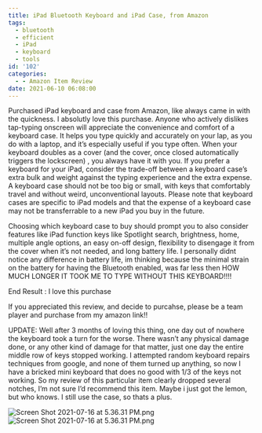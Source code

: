 ```yaml
---
title: iPad Bluetooth Keyboard and iPad Case, from Amazon
tags:
  - bluetooth
  - efficient
  - iPad
  - keyboard
  - tools
id: '102'
categories:
  - - Amazon Item Review
date: 2021-06-10 06:08:00
---
```


Purchased iPad keyboard and case from Amazon, like always came in with the quickness. I absolutly love this purchase. Anyone who actively dislikes tap-typing onscreen will appreciate the convenience and comfort of a keyboard case. It helps you type quickly and accurately on your lap, as you do with a laptop, and it’s especially useful if you type often. When your keyboard doubles as a cover (and the cover, once closed automatically triggers the lockscreen) , you always have it with you. If you prefer a keyboard for your iPad, consider the trade-off between a keyboard case’s extra bulk and weight against the typing experience and the extra expense. A keyboard case should not be too big or small, with keys that comfortably travel and without weird, unconventional layouts. Please note that keyboard cases are specific to iPad models and that the expense of a keyboard case may not be transferrable to a new iPad you buy in the future.

Choosing which keyboard case to buy should prompt you to also consider features like iPad function keys like Spotlight search, brightness, home, multiple angle options, an easy on-off design, flexibility to disengage it from the cover when it’s not needed, and long battery life. I personally didnt notice any difference in battery life, im thinking because the minimal strain on the battery for having the Bluetooth enabled, was far less then HOW MUCH LONGER IT TOOK ME TO TYPE WITHOUT THIS KEYBOARD!!!!

End Result : I love this purchase

If you appreciated this review, and decide to purcahse, please be a team player and purchase from my amazon link!!

UPDATE: Well after 3 months of loving this thing, one day out of nowhere the keyboard took a turn for the worse. There wasn’t any physical damage done, or any other kind of damage for that matter, just one day the entire middle row of keys stopped working. I attempted random keyboard repairs techniques from google, and none of them turned up anything, so now I have a bricked mini keyboard that does no good with 1/3 of the keys not working. So my review of this particular item clearly dropped several notches, I’m not sure I’d recommend this item. Maybe i just got the lemon, but who knows. I still use the case, so thats a plus.

![Screen Shot 2021-07-16 at 5.36.31 PM.png](https://techdonecheap.files.wordpress.com/2023/04/eeb0d-0f169-screenshot2021-07-16at5.36.31pm.png)![Screen Shot 2021-07-16 at 5.36.31 PM.png](https://techdonecheap.files.wordpress.com/2023/04/eeb0d-0f169-screenshot2021-07-16at5.36.31pm.png)